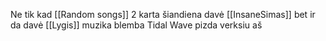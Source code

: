 Ne tik kad [[Random songs]] 2 karta šiandiena davė [[InsaneSimas]] bet ir da davė [[Lygis]] muzika blemba Tidal Wave pizda verksiu aš